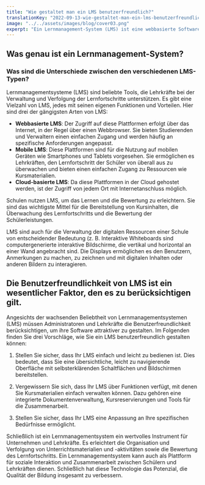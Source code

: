 ```yaml
---
title: "Wie gestaltet man ein LMS benutzerfreundlich?"
translationKey: "2022-09-13-wie-gestaltet-man-ein-lms-benutzerfreundlich"
image: "../../assets/images/blog/cover03.png"
experpt: "Ein Lernmanagement-System (LMS) ist eine webbasierte Softwareanwendung, die Online-Kursinhalte und Lernfortschritte verwaltet."
---
```


## Was genau ist ein Lernmanagement-System?

### Was sind die Unterschiede zwischen den verschiedenen LMS-Typen?

Lernmanagementsysteme (LMS) sind beliebte Tools, die Lehrkräfte bei der Verwaltung und Verfolgung der Lernfortschritte unterstützen. Es gibt eine Vielzahl von LMS, jedes mit seinen eigenen Funktionen und Vorteilen. Hier sind drei der gängigsten Arten von LMS:

- **Webbasierte LMS**: Der Zugriff auf diese Plattformen erfolgt über das Internet, in der Regel über einen Webbrowser. Sie bieten Studierenden und Verwaltern einen einfachen Zugang und werden häufig an spezifische Anforderungen angepasst.
- **Mobile LMS**: Diese Plattformen sind für die Nutzung auf mobilen Geräten wie Smartphones und Tablets vorgesehen. Sie ermöglichen es Lehrkräften, den Lernfortschritt der Schüler von überall aus zu überwachen und bieten einen einfachen Zugang zu Ressourcen wie Kursmaterialien.
- **Cloud-basierte LMS**: Da diese Plattformen in der Cloud gehostet werden, ist der Zugriff von jedem Ort mit Internetanschluss möglich.

Schulen nutzen LMS, um das Lernen und die Bewertung zu erleichtern. Sie sind das wichtigste Mittel für die Bereitstellung von Kursinhalten, die Überwachung des Lernfortschritts und die Bewertung der Schülerleistungen.

LMS sind auch für die Verwaltung der digitalen Ressourcen einer Schule von entscheidender Bedeutung (z. B. Interaktive Whiteboards sind computergenerierte interaktive Bildschirme, die vertikal und horizontal an einer Wand angebracht sind. Die Displays ermöglichen es den Benutzern, Anmerkungen zu machen, zu zeichnen und mit digitalen Inhalten oder anderen Bildern zu interagieren.

## Die Benutzerfreundlichkeit von LMS ist ein wesentlicher Faktor, den es zu berücksichtigen gilt.

Angesichts der wachsenden Beliebtheit von Lernmanagementsystemen (LMS) müssen Administratoren und Lehrkräfte die Benutzerfreundlichkeit berücksichtigen, um ihre Software attraktiver zu gestalten. Im Folgenden finden Sie drei Vorschläge, wie Sie ein LMS benutzerfreundlich gestalten können:

1. Stellen Sie sicher, dass Ihr LMS einfach und leicht zu bedienen ist. Dies bedeutet, dass Sie eine übersichtliche, leicht zu navigierende Oberfläche mit selbsterklärenden Schaltflächen und Bildschirmen bereitstellen.

2. Vergewissern Sie sich, dass Ihr LMS über Funktionen verfügt, mit denen Sie Kursmaterialien einfach verwalten können. Dazu gehören eine integrierte Dokumentenverwaltung, Kursreservierungen und Tools für die Zusammenarbeit.

3. Stellen Sie sicher, dass Ihr LMS eine Anpassung an Ihre spezifischen Bedürfnisse ermöglicht.

Schließlich ist ein Lernmanagementsystem ein wertvolles Instrument für Unternehmen und Lehrkräfte. Es erleichtert die Organisation und Verfolgung von Unterrichtsmaterialien und -aktivitäten sowie die Bewertung des Lernfortschritts. Ein Lernmanagementsystem kann auch als Plattform für soziale Interaktion und Zusammenarbeit zwischen Schülern und Lehrkräften dienen. Schließlich hat diese Technologie das Potenzial, die Qualität der Bildung insgesamt zu verbessern.